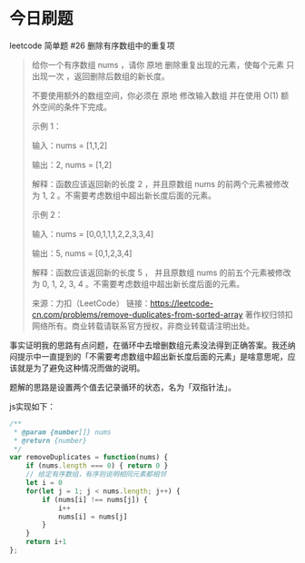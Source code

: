 # 今日刷题

leetcode 简单题 #26 删除有序数组中的重复项

> 给你一个有序数组 nums ，请你 原地 删除重复出现的元素，使每个元素 只出现一次 ，返回删除后数组的新长度。
>
>不要使用额外的数组空间，你必须在 原地 修改输入数组 并在使用 O(1) 额外空间的条件下完成。
>
>示例 1：
>
>输入：nums = [1,1,2]
>
>输出：2, nums = [1,2]
>
>解释：函数应该返回新的长度 2 ，并且原数组 nums 的前两个元素被修改为 1, 2 。不需要考虑数组中超出新长度后面的元素。
>
>示例 2：
>
>输入：nums = [0,0,1,1,1,2,2,3,3,4]
>
>输出：5, nums = [0,1,2,3,4]
>
>解释：函数应该返回新的长度 5 ， 并且原数组 nums 的前五个元素被修改为 0, 1, 2, 3, 4 。不需要考虑数组中超出新长度后面的元素。
>
>来源：力扣（LeetCode）
链接：https://leetcode-cn.com/problems/remove-duplicates-from-sorted-array
著作权归领扣网络所有。商业转载请联系官方授权，非商业转载请注明出处。

事实证明我的思路有点问题，在循环中去增删数组元素没法得到正确答案。我还纳闷提示中一直提到的「不需要考虑数组中超出新长度后面的元素」是啥意思呢，应该就是为了避免这种情况而做的说明。

题解的思路是设置两个值去记录循环的状态，名为「双指针法」。

js实现如下：

```js
/**
 * @param {number[]} nums
 * @return {number}
 */
var removeDuplicates = function(nums) {
    if (nums.length === 0) { return 0 }
    // 给定有序数组，有序则说明相同元素都相邻
    let i = 0
    for(let j = 1; j < nums.length; j++) {
        if (nums[i] !== nums[j]) {
            i++
            nums[i] = nums[j]
        }
    }
    return i+1
};
```